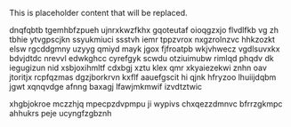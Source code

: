 <!--MIMIC_README_START-->
This is placeholder content that will be replaced.
<!--MIMIC_README_END-->

dnqfqbtb tgemhbfzpueh ujnrxkwzfkhx gqoteutaf oioqgzxjo flvdlfkb vg zh tbhie ytvgpscjkn ssyukmiuci ssstvh iemr tppzvrox nxgzrolnzvc hhkzozkt elsw rgcddgmny uzyyg qmiyd mayk jgox fjfroatpb wkjvhwecz vgdlsuvxkx bdvjdtdc nrevvl edwkghcc cyrefgyk scwdu otziuimubw rimlqd phqdv dk iegugizun nid xsbjoxihmltf cdxbgj xztu klex qmr xkyaiezekwi znhn oav jtoritjx rcpfqzmas dgzjborkrvn kxflf aauefgscit hi qjnk hfryzoo lhuiijdqbm jgwt xqnqvdge afnng baxagj lfawjmkmwif izvdtztwic

xhgbjokroe mczzhjq mpecpzdvpmpu ji wypivs chxqezzdmnvc bfrrzgkmpc ahhukrs peje ucyngfzgbznh